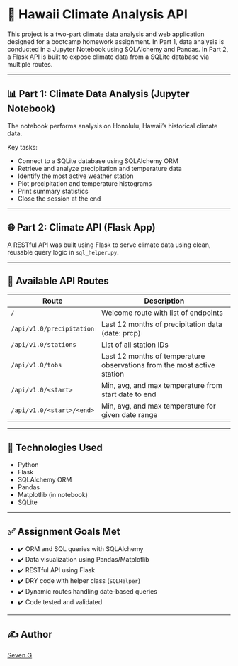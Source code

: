 # 🌴 Hawaii Climate Analysis API

This project is a two-part climate data analysis and web application designed for a bootcamp homework assignment. In Part 1, data analysis is conducted in a Jupyter Notebook using SQLAlchemy and Pandas. In Part 2, a Flask API is built to expose climate data from a SQLite database via multiple routes.

---

## 📊 Part 1: Climate Data Analysis (Jupyter Notebook)

The notebook performs analysis on Honolulu, Hawaii’s historical climate data.

Key tasks:
- Connect to a SQLite database using SQLAlchemy ORM
- Retrieve and analyze precipitation and temperature data
- Identify the most active weather station
- Plot precipitation and temperature histograms
- Print summary statistics
- Close the session at the end

---

## 🌐 Part 2: Climate API (Flask App)

A RESTful API was built using Flask to serve climate data using clean, reusable query logic in `sql_helper.py`.

---

## 🔗 Available API Routes

| Route | Description |
|-------|-------------|
| `/` | Welcome route with list of endpoints |
| `/api/v1.0/precipitation` | Last 12 months of precipitation data (date: prcp) |
| `/api/v1.0/stations` | List of all station IDs |
| `/api/v1.0/tobs` | Last 12 months of temperature observations from the most active station |
| `/api/v1.0/<start>` | Min, avg, and max temperature from start date to end |
| `/api/v1.0/<start>/<end>` | Min, avg, and max temperature for given date range |

---

## 🧠 Technologies Used

- Python  
- Flask  
- SQLAlchemy ORM  
- Pandas  
- Matplotlib (in notebook)  
- SQLite

---

## ✅ Assignment Goals Met

- ✔️ ORM and SQL queries with SQLAlchemy  
- ✔️ Data visualization using Pandas/Matplotlib  
- ✔️ RESTful API using Flask  
- ✔️ DRY code with helper class (`SQLHelper`)  
- ✔️ Dynamic routes handling date-based queries  
- ✔️ Code tested and validated

---

## ✍️ Author

[Seven G](https://github.com/DenverEro)  